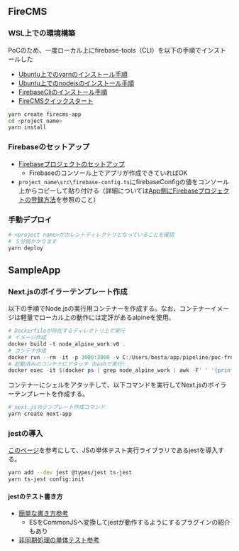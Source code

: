 ## FireCMS

### WSL上での環境構築

PoCのため、一度ローカル上にfirebase-tools（CLI）を以下の手順でインストールした

- [Ubuntu上でのyarnのインストール手順](https://classic.yarnpkg.com/lang/en/docs/install/#debian-stable)
- [Ubuntu上でのnodejsのインストール手順](https://github.com/nodesource/distributions)
- [FirebaseCliのインストール手順](https://firebase.google.com/docs/cli?hl=ja#install-cli-mac-linux)
- [FireCMSクイックスタート](https://firecms.co/docs/quickstart)
```bash
yarn create firecms-app
cd <project name>
yarn install
```

### Firebaseのセットアップ

- [Firebaseプロジェクトのセットアップ](https://firebase.google.com/docs/hosting/quickstart?hl=ja#initialize)
  - Firebaseのコンソール上でアプリが作成できていればOK
- `project_name\src\firebase-config.ts`にfirebaseConfigの値をコンソール上からコピーして貼り付ける（詳細については[App側にFirebaseプロジェクトの登録方法](https://firecms.co/docs/firebase_setup#web-app)を参照のこと）

### 手動デプロイ

```bash
# <project name>がカレントディレクトリとなっていることを確認
# ５分弱かかります
yarn deploy
```

## SampleApp

### Next.jsのボイラーテンプレート作成

以下の手順でNode.jsの実行用コンテナーを作成する。なお、コンテナーイメージは軽量でローカル上の動作には定評があるalpineを使用。

```powershell
# Dockerfileが存在するディレクトリ上で実行
# イメージ作成
docker build -t node_alpine_work:v0 .
# コンテナ作成
docker run --rm -it -p 3000:3000 -v C:/Users/besta/app/pipeline/poc-frontend-app:/usr/src/app node_alpine_work:v0 sh
# 起動済みのコンテナにアタッチ（bashで実行）
docker exec -it $(docker ps | grep node_alpine_work | awk -F' ' '{print $1}') sh
```

コンテナーにシェルをアタッチして、以下コマンドを実行してNext.jsのボイラーテンプレートを作成する。

```bash
# next.jsのテンプレート作成コマンド
yarn create next-app
```

### jestの導入

[このページ](https://qiita.com/mktu/items/d36416baba155dfecc00)を参考にして、JSの単体テスト実行ライブラリであるjestを導入する。

```bash
yarn add --dev jest @types/jest ts-jest
yarn ts-jest config:init
```

#### jestのテスト書き方

- [簡単な書き方参考](https://qiita.com/hogesuke_1/items/8da7b63ff1d420b4253f)
    - ESをCommonJSへ変換してjestが動作するようにするプラグインの紹介もあり
- [非同期処理の単体テスト参考](https://jestjs.io/docs/tutorial-async)
